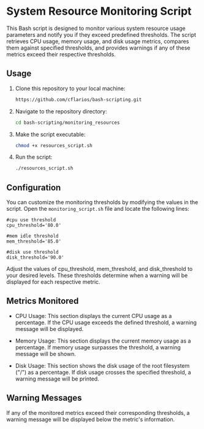 # System Resource Monitoring Script

This Bash script is designed to monitor various system resource usage parameters and notify you if they exceed predefined thresholds. The script retrieves CPU usage, memory usage, and disk usage metrics, compares them against specified thresholds, and provides warnings if any of these metrics exceed their respective thresholds.

## Usage

1. Clone this repository to your local machine:

    ```bash
    https://github.com/cflarios/bash-scripting.git

2. Navigate to the repository directory:

    ```bash
    cd bash-scripting/monitoring_resources

3. Make the script executable:

    ```bash
    chmod +x resources_script.sh

4. Run the script:

    ```bash
    ./resources_script.sh

## Configuration

You can customize the monitoring thresholds by modifying the values in the script. Open the `monitoring_script.sh` file and locate the following lines:

```
#cpu use threshold
cpu_threshold='80.0'

#mem idle threshold
mem_threshold='85.0'

#disk use threshold
disk_threshold='90.0'
```

Adjust the values of cpu_threshold, mem_threshold, and disk_threshold to your desired levels. These thresholds determine when a warning will be displayed for each respective metric.

## Metrics Monitored

- CPU Usage: This section displays the current CPU usage as a percentage. If the CPU usage exceeds the defined threshold, a warning message will be displayed.

- Memory Usage: This section displays the current memory usage as a percentage. If memory usage surpasses the threshold, a warning message will be shown.

- Disk Usage: This section shows the disk usage of the root filesystem ("/") as a percentage. If disk usage crosses the specified threshold, a warning message will be printed.

## Warning Messages

If any of the monitored metrics exceed their corresponding thresholds, a warning message will be displayed below the metric's information.